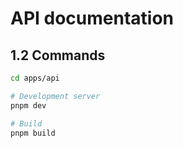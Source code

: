 # API documentation

## 1.2 Commands

```sh
cd apps/api

# Development server
pnpm dev

# Build
pnpm build
```
